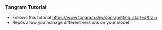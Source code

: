 ### Tangram Tutorial

- Follows this tutorial https://www.tangram.dev/docs/getting_started/train
- Repos allow you manage different versions on your model